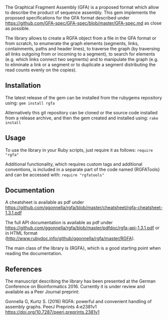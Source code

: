 The Graphical Fragment Assembly (GFA) is a proposed format which allow
to describe the product of sequence assembly.
This gem implements the proposed specifications for the GFA format
described under https://github.com/GFA-spec/GFA-spec/blob/master/GFA-spec.md
as close as possible.

The library allows to create a RGFA object from a file in the GFA format
or from scratch, to enumerate the graph elements (segments, links,
containments, paths and header lines), to traverse the graph (by
traversing all links outgoing from or incoming to a segment), to search for
elements (e.g. which links connect two segments) and to manipulate the
graph (e.g. to eliminate a link or a segment or to duplicate a segment
distributing the read counts evenly on the copies).

## Installation

The latest release of the gem can be installed from the rubygems repository
using:
```gem install rgfa```

Alternatively this git repository can be cloned or the source code
installed from a release archive, and then the gem created and installed
using:
```rake install```

## Usage

To use the library in your Ruby scripts, just require it as follows:
```require "rgfa"```

Additional functionality, which
requires custom tags and additional conventions, is included in a separate
part of the code named {RGFATools} and can be accessed with:
```require "rgfatools"```

## Documentation

A cheatsheet is available as pdf under
https://github.com/ggonnella/rgfa/blob/master/cheatsheet/rgfa-cheatsheet-1.3.1.pdf

The full API documentation is available as pdf under
https://github.com/ggonnella/rgfa/blob/master/pdfdoc/rgfa-api-1.3.1.pdf
or in HTML format (http://www.rubydoc.info/github/ggonnella/rgfa/master/RGFA).

The main class of the library is {RGFA}, which is a good starting point
when reading the documentation.

## References

The manuscript describing the library has been presented at the
German Conference on Bioinformatics 2016. Currently it is under review and
available as a Peer Journal preprint:

Gonnella G, Kurtz S. (2016) RGFA: powerful and convenient handling of
assembly graphs. PeerJ Preprints 4:e2381v1
https://doi.org/10.7287/peerj.preprints.2381v1

